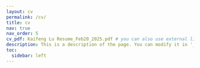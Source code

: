 ```yaml
---
layout: cv
permalink: /cv/
title: cv
nav: true
nav_order: 5
cv_pdf: Kaifeng Lu Resume_Feb20_2025.pdf # you can also use external links here
description: This is a description of the page. You can modify it in '_pages/cv.md'. You can also change or remove the top pdf download button.
toc:
  sidebar: left
---
```

